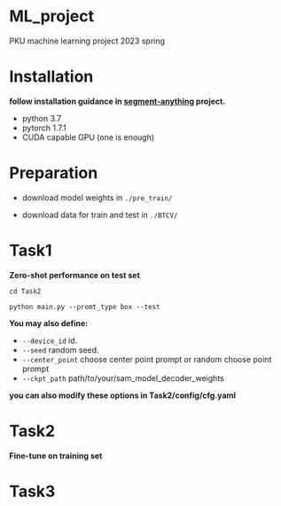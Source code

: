 # ML_project
PKU machine learning project 2023 spring

# Installation
**follow installation guidance in [segment-anything](https://github.com/facebookresearch/segment-anything) project.**
* python 3.7
* pytorch 1.7.1
* CUDA capable GPU (one is enough)

# Preparation
* download model weights in `./pre_train/`

* download data for train and test in `./BTCV/`

# Task1
**Zero-shot performance on test set**

`cd Task2`

`python main.py --promt_type box --test`

**You may also define:**
* `--device_id` id.
* `--seed` random seed.
* `--center_point` choose center point prompt or random choose point prompt
* `--ckpt_path` path/to/your/sam_model_decoder_weights

**you can also modify these options in Task2/config/cfg.yaml**

# Task2
**Fine-tune on training set**


# Task3


